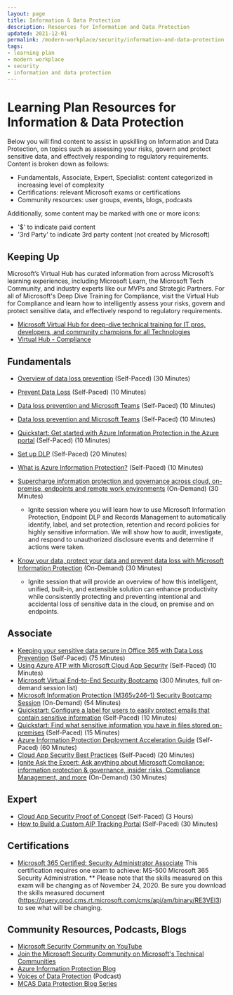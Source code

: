 ```yaml
---
layout: page
title: Information & Data Protection
description: Resources for Information and Data Protection
updated: 2021-12-01
permalink: /modern-workplace/security/information-and-data-protection
tags:
- learning plan
- modern workplace
- security
- information and data protection
---
```


# Learning Plan Resources for Information & Data Protection

Below you will find content to assist in upskilling on Information and Data Protection, on topics such as assessing your risks, govern and protect sensitive data, and effectively responding to regulatory requirements. Content is broken down as follows:

* Fundamentals, Associate, Expert, Specialist: content categorized in increasing level of complexity
* Certifications: relevant Microsoft exams or certifications
* Community resources: user groups, events, blogs, podcasts

Additionally, some content may be marked with one or more icons:

* '$' to indicate paid content
* '3rd Party' to indicate 3rd party content (not created by Microsoft)

## Keeping Up

Microsoft’s Virtual Hub has curated information from across Microsoft’s learning experiences, including Microsoft Learn, the Microsoft Tech Community, and industry experts like our MVPs and Strategic Partners. For all of Microsoft's Deep Dive Training for Compliance, visit the Virtual Hub for Compliance and learn how to intelligently assess your risks, govern and protect sensitive data, and effectively respond to regulatory requirements.

* [Microsoft Virtual Hub for deep-dive technical training for IT pros, developers, and community champions for all Technologies](https://adoption.microsoft.com/virtual-hub/)
* [Virtual Hub - Compliance](https://adoption.microsoft.com/virtual-hub/security-compliance-and-identity/compliance/)

## Fundamentals

* [Overview of data loss prevention](https://docs.microsoft.com/en-us/microsoft-365/compliance/data-loss-prevention-policies?view=o365-worldwide) (Self-Paced) (30 Minutes)
* [Prevent Data Loss](https://docs.microsoft.com/en-us/learn/modules/m365-security-data-loss/) (Self-Paced) (10 Minutes)
* [Data loss prevention and Microsoft Teams](https://docs.microsoft.com/en-us/microsoft-365/compliance/dlp-microsoft-teams?view=o365-worldwide) (Self-Paced) (10 Minutes)
* [Data loss prevention and Microsoft Teams](https://docs.microsoft.com/en-us/microsoft-365/compliance/dlp-microsoft-teams?view=o365-worldwide) (Self-Paced) (10 Minutes)
* [Quickstart: Get started with Azure Information Protection in the Azure portal](https://docs.microsoft.com/en-us/azure/information-protection/quickstart-viewpolicy) (Self-Paced) (10 Minutes)
* [Set up DLP](https://docs.microsoft.com/en-us/microsoft-365/compliance/get-started-with-dlp-policy-recommendations?view=o365-worldwide) (Self-Paced) (20 Minutes)
* [What is Azure Information Protection?](https://docs.microsoft.com/en-us/azure/information-protection/what-is-information-protection) (Self-Paced) (10 Minutes)
* [Supercharge information protection and governance across cloud, on-premise, endpoints and remote work environments](https://myignite.microsoft.com/sessions/ceba117f-9bc7-4426-9ebc-753d94c6a476) (On-Demand) (30 Minutes)
  * Ignite session where you will learn how to use Microsoft Information Protection, Endpoint DLP and Records Management to automatically identify, label, and set protection, retention and record policies for highly sensitive information. We will show how to audit, investigate, and respond to unauthorized disclosure events and determine if actions were taken.

* [Know your data, protect your data and prevent data loss with Microsoft Information Protection](https://myignite.microsoft.com/sessions/46ff69cf-2c8f-4e61-a923-f72f5740f02f) (On-Demand) (30 Minutes)
  * Ignite session that will provide an overview of how this intelligent, unified, built-in, and extensible solution can enhance productivity while consistently protecting and preventing intentional and accidental loss of sensitive data in the cloud, on premise and on endpoints.

## Associate

* [Keeping your sensitive data secure in Office 365 with Data Loss Prevention](https://channel9.msdn.com/events/ignite/microsoft-ignite-orlando-2017/brk3111) (Self-Paced) (75 Minutes)
* [Using Azure ATP with Microsoft Cloud App Security](https://docs.microsoft.com/en-us/azure-advanced-threat-protection/atp-mcas-integration) (Self-Paced) (10 Minutes)
* [Microsoft Virtual End-to-End Security Bootcamp](https://learning.eventbuilder.com/securitybootcamp) (300 Minutes, full on-demand session list)
* [Microsoft Information Protection (M365v246-1) Security Bootcamp Session](https://learning.eventbuilder.com/event/21537) (On-Demand) (54 Minutes)
* [Quickstart: Configure a label for users to easily protect emails that contain sensitive information](https://docs.microsoft.com/en-us/azure/information-protection/quickstart-label-dnf-protectedemail) (Self-Paced) (10 Minutes)
* [Quickstart: Find what sensitive information you have in files stored on-premises](https://docs.microsoft.com/en-us/azure/information-protection/quickstart-label-dnf-protectedemail) (Self-Paced) (15 Minutes)
* [Azure Information Protection Deployment Acceleration Guide](https://techcommunity.microsoft.com/t5/azure-information-protection/azure-information-protection-deployment-acceleration-guide/ba-p/334423) (Self-Paced) (60 Minutes)
* [Cloud App Security Best Practices](https://docs.microsoft.com/en-us/cloud-app-security/best-practices) (Self-Paced) (20 Minutes)
* [Ignite Ask the Expert: Ask anything about Microsoft Compliance: information protection & governance, insider risks, Compliance Management, and more](https://myignite.microsoft.com/sessions/5ce48b36-9827-4d60-8540-90546333063d) (On-Demand) (30 Minutes)

## Expert

* [Cloud App Security Proof of Concept](https://gallery.technet.microsoft.com/Cloud-App-Security-Proof-2fa94be8) (Self-Paced) (3 Hours)
* [How to Build a Custom AIP Tracking Portal](https://techcommunity.microsoft.com/t5/azure-information-protection/how-to-build-a-custom-aip-tracking-portal/ba-p/875849) (Self-Paced) (30 Minutes)

## Certifications

* [Microsoft 365 Certified: Security Administrator Associate](https://docs.microsoft.com/en-us/learn/certifications/m365-security-administrator)
    This certification requires one exam to achieve: MS-500 Microsoft 365 Security Administration. ** Please note that the skills measured on this exam will be changing as of November 24, 2020. Be sure you download the skills measured document (<https://query.prod.cms.rt.microsoft.com/cms/api/am/binary/RE3VEI3>) to see what will be changing.

## Community Resources, Podcasts, Blogs

* [Microsoft Security Community on YouTube](https://www.youtube.com/channel/UCGTUbqE3SJiLgtvWjIkSQuQ)
* [Join the Microsoft Security Community on Microsoft's Technical Communities](https://techcommunity.microsoft.com/t5/microsoft-security-and/join-our-security-community/ba-p/927847)
* [Azure Information Protection Blog](https://techcommunity.microsoft.com/t5/azure-information-protection/bg-p/AzureInformationProtectionBlog)
* [Voices of Data Protection](https://voicesofdataprotection.libsyn.com/) (Podcast)
* [MCAS Data Protection Blog Series](https://techcommunity.microsoft.com/t5/microsoft-security-and/alert-new-blog-series-mcas-data-protection/ba-p/1796898)

